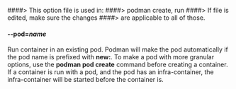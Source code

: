 ####> This option file is used in:
####> podman create, run
####> If file is edited, make sure the changes
####> are applicable to all of those.

#### **--pod**=_name_

Run container in an existing pod. Podman will make the pod automatically if the pod name is prefixed with **new:**.
To make a pod with more granular options, use the **podman pod create** command before creating a container.
If a container is run with a pod, and the pod has an infra-container, the infra-container will be started before the container is.

